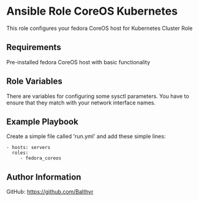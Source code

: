Ansible Role CoreOS Kubernetes 
=========

This role configures your fedora CoreOS host for Kubernetes Cluster Role


Requirements
------------

Pre-installed fedora CoreOS host with basic functionality

Role Variables
--------------

There are variables for configuring some sysctl parameters. You have to ensure that they match with your network interface names.

Example Playbook
----------------

Create a simple file called 'run.yml' and add these simple lines:

    - hosts: servers
      roles:
         - fedora_coreos 

Author Information
------------------

GitHub: https://github.com/Balthyr
